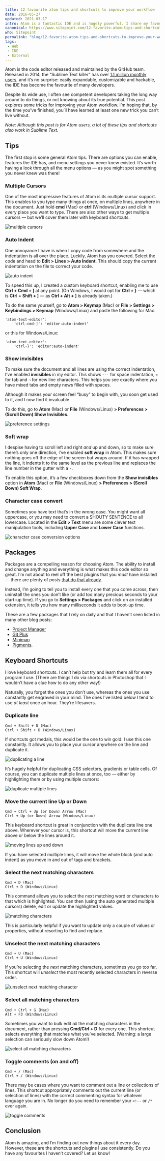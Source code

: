```yaml
---
title: 12 favourite atom tips and shortcuts to improve your workflow
date: 2016-05-27
updated: 2021-03-17
intro: Atom is a fantastic IDE and is hugely powerful. I share my favourite, time-saving tips, packages and shortcuts for GitHub's Atom code editor.
canonical: https://www.sitepoint.com/12-favorite-atom-tips-and-shortcuts-to-improve-your-workflow/
who: Sitepoint
permalink: "blog/12-favorite-atom-tips-and-shortcuts-to-improve-your-workflow/"
tags:
 - Web
 - IDE
 - External
---
```


Atom is the code editor released and maintained by the GitHub team. Released in 2014, the “Sublime Text killer” has over [1.1 million monthly users](http://blog.atom.io/2016/05/06/two-years-open-source.html), and it’s no surprise: easily expandable, customizable and hackable, the IDE has become the favourite of many developers.

Despite its wide use, I often see competent developers taking the long way around to do things, or not knowing about its true potential. This post explores some tricks for improving your Atom workflow. I’m hoping that, by the time you’ve finished, you’ll have learned at least one new trick you can’t live without.

_Note: Although this post is for Atom users, a lot of these tips and shortcuts also work in Sublime Text._

## Tips

The first stop is some general Atom tips. There are options you can enable, features the IDE has, and menu settings you never knew existed. It’s worth having a look through all the menu options — as you might spot something you never knew was there!

### Multiple Cursors

One of the most impressive features of Atom is its multiple cursor support. This enables to you type many things at once, on multiple lines, anywhere in the document. Just hold **cmd** (Mac) or **ctrl** (Windows/Linux) and click in every place you want to type. There are also other ways to get multiple cursors — but we’ll cover them later with keyboard shortcuts.

![multiple cursors](/assets/img/content/atom-tips/1464357838multcursor.gif)

### Auto Indent

One annoyance I have is when I copy code from somewhere and the indentation is all over the place. Luckily, Atom has you covered. Select the code and head to **Edit > Lines > Auto Indent**. This should copy the current indentation on the file to correct your code.

![auto indent](/assets/img/content/atom-tips/1464357903autoindent.gif)

To speed this up, I created a custom keyboard shortcut, enabling me to use **Ctrl + Cmd + \]** at any point. (On Windows, I would opt for **Ctrl + }** — which is **Ctrl + Shift + \]** — as **Ctrl + Alt + \]** is already taken.)

To do the same yourself, go to **Atom > Keymap** (Mac) or **File > Settings > Keybindings > Keymap** (Windows/Linux) and paste the following for Mac:

```
'atom-text-editor':
    'ctrl-cmd-]': 'editor:auto-indent'
```

or this for Windows/Linux:

```
'atom-text-editor':
    'ctrl-}': 'editor:auto-indent'
```

### Show invisibles

To make sure the document and all lines are using the correct indentation, I’ve enabled **invisibles** in my editor. This shows `···` for space indentation, `»` for tab and `¬` for new line characters. This helps you see exactly where you have mixed tabs and empty news filled with spaces.

Although it makes your screen feel “busy” to begin with, you soon get used to it, and I now find it invaluable.

To do this, go to **Atom** (Mac) or **File** (Windows/Linux) **\> Preferences > (Scroll Down) Show Invisibles**.

![preference settings](/assets/img/content/atom-tips/1464358384invisibles-wrap.webp)

### Soft wrap

I despise having to scroll left and right _and_ up and down, so to make sure there’s only one direction, I’ve enabled **soft wrap** in Atom. This makes sure nothing goes off the edge of the screen but wraps around. If it has wrapped the line, it indents it to the same level as the previous line and replaces the line number in the gutter with a `·`.

To enable this option, it’s a few checkboxes down from the **Show invisibles** option in **Atom** (Mac) or **File** (Windows/Linux) **\> Preferences > (Scroll Down) Soft Wrap**.

### Character case convert

Sometimes you have text that’s in the wrong case. You might want all uppercase, or you may need to convert a SHOUTY SENTENCE to all lowercase. Located in the **Edit > Text** menu are some clever text manipulation tools, including **Upper Case** and **Lower Case** functions.

![character case conversion options](/assets/img/content/atom-tips/1464357957case.webp)

## Packages

Packages are a compelling reason for choosing Atom. The ability to install and change anything and everything is what makes this code editor so great. I’m not about to reel off the best plugins that you _must_ have installed — there are plenty of posts [that do that already](https://www.sitepoint.com/10-essential-atom-add-ons/).

Instead, I’m going to tell you to install every one that you come across, then uninstall the ones you don’t like (or add too many precious seconds to your start-up time). If you go to **Settings > Packages** and click on an installed extension, it tells you how many milliseconds it adds to boot-up time.

These are a few packages that I rely on daily and that I haven’t seen listed in many other blog posts:

- [Project Manager](https://atom.io/packages/project-manager)
- [Git Plus](https://atom.io/packages/git-plus)
- [Minimap](https://atom.io/packages/minimap)
- [Pigments](https://atom.io/packages/pigments).

## Keyboard Shortcuts

I love keyboard shortcuts. I can’t help but try and learn them all for every program I use. (There are things I do via shortcuts in Photoshop that I wouldn’t have a clue how to do any other way!)

Naturally, you forget the ones you don’t use, whereas the ones you use constantly get engraved in your mind. The ones I’ve listed below I tend to use _at least_ once an hour. They’re lifesavers.

### Duplicate line

```
Cmd + Shift + D (Mac)
Ctrl + Shift + D (Windows/Linux)
```

If shortcuts got medals, this would be the one to win gold. I use this one constantly. It allows you to place your cursor anywhere on the line and duplicate it.

![duplicating a line](/assets/img/content/atom-tips/1464358015duplicate.gif)

It’s hugely helpful for duplicating CSS selectors, gradients or table cells. Of course, you can duplicate multiple lines at once, too — either by highlighting them or by using multiple cursors:

![duplicate multiple lines](/assets/img/content/atom-tips/1464358060dupemult.gif)

### Move the current line Up or Down

```
Cmd + Ctrl + Up (or Down) Arrow (Mac)
Ctrl + Up (or Down) Arrow (Windows/Linux)
```

This keyboard shortcut is great in conjunction with the duplicate line one above. Wherever your cursor is, this shortcut will move the current line above or below the lines around it.

![moving lines up and down](/assets/img/content/atom-tips/1464358101move.gif)

If you have selected multiple lines, it will move the whole block (and auto indent) as you move in and out of tags and brackets.

### Select the next matching characters

```
Cmd + D (Mac)
Ctrl + D (Windows/Linux)
```

This command allows you to select the next matching word or characters to that which is highlighted. You can then (using the auto generated multiple cursors) delete, edit or update the highlighted values.

![matching characters](/assets/img/content/atom-tips/1464358146matching.gif)

This is particularly helpful if you want to update only a couple of values or properties, without resorting to find and replace.

### Unselect the next matching characters

```
Cmd + U (Mac)
Ctrl + U (Windows/Linux)
```

If you’re selecting the _next_ matching characters, sometimes you go too far. This shortcut will _unselect_ the most recently selected characters in reverse order.

![unselect next matching character](/assets/img/content/atom-tips/1464358193unselect.gif)

### Select all matching characters

```
Cmd + Ctrl + G (Mac)
Alt + F3 (Windows/Linux)
```

Sometimes you want to bulk edit _all_ the matching characters in the document, rather than pressing **Cmd/Ctrl + D** for every one. This shortcut selects everything that matches what you’ve selected. (Warning: a large selection can seriously slow down Atom!)

![select all matching characters](/assets/img/content/atom-tips/1464358237selectall.gif)

### Toggle comments (on and off)

```
Cmd + / (Mac)
Ctrl + / (Windows/Linux)
```

There may be cases where you want to comment out a line or collections of lines. This shortcut appropriately comments out the current line (or selection of lines) with the correct commenting syntax for whatever language you are in. No longer do you need to remember your `<!--` or `/*` ever again.

![toggle comments](/assets/img/content/atom-tips/1464358297comment.gif)

## Conclusion

Atom is amazing, and I’m finding out new things about it every day. However, these are the shortcuts and plugins I use consistently. Do you have any favourites I haven’t covered? Let us know!
